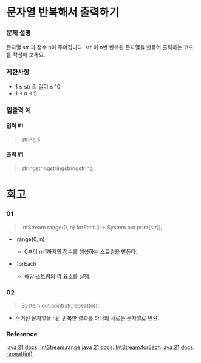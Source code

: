# 문자열 반복해서 출력하기
### 문제 설명
문자열 str 과 정수 n이 주어집니다. str 이 n번 반복된 문자열을 만들어 출력하는 코드를 작성해 보세요.
### 제한사항
- 1 ≤ str 의 길이 ≤ 10
- 1 ≤ n ≤ 5
### 입출력 예
#### 입력 #1
> string 5
#### 출력 #1
> stringstringstringstringstring
# 회고
### 01
> IntStream.range(0, n).forEach(i -> System.out.print(str));

- .range(0, n)
  - 0부터 n-1까지의 정수를 생성하는 스트림을 만든다.

- .forEach
  - 해당 스트림의 각 요소를 실행.
### 02
> System.out.print(str.repeat(n));
- 주어진 문자열을 n번 반복한 결과를 하나의 새로운 문자열로 반환.
### Reference
[java 21 docs: IntStream.range](https://docs.oracle.com/en/java/javase/21/docs/api/java.base/java/util/stream/IntStream.html#range(int,int))  
[java 21 docs: IntStream.forEach](https://docs.oracle.com/en/java/javase/21/docs/api/java.base/java/util/stream/IntStream.html#forEach(java.util.function.IntConsumer))  
[java 21 docs: repeat(int)](https://docs.oracle.com/en/java/javase/21/docs/api/java.base/java/lang/String.html#repeat(int))